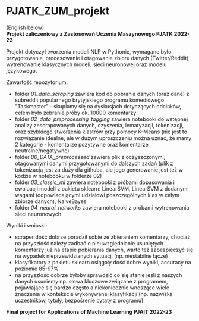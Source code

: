 # PJATK_ZUM_projekt

(English below)  
**Projekt zaliczeniowy z Zastosowań Uczenia Maszynowego PJATK 2022-23**    
 
Projekt dotyczył tworzenia modeli NLP w Pythonie, wymagane było przygotowanie, procesowanie i otagowanie zbioru danych (Twitter/Reddit), wytrenowanie klasycznych modeli, sieci neuronowej oraz modelu językowego.  
  
Zawartość repozytorium:
- folder *01_data_scraping* zawiera kod do pobrania danych (oraz dane) z subreddit popularnego brytyjskiego programu komediowego "Taskmaster" - skupiamy się na dyskusjach dotyczących odcinków, celem było zebranie próby ok. 10000 komentarzy
- folder *02_data_preprocessing_tagging* zawiera notebooki do wstępnej analizy zescrapowanych danych, czyszenia, lematyzacji, tokenizacji, oraz szybkiego stworzenia klastrów przy pomocy K-Means (nie jest to rozwiązanie idealne, ale w dużym uproszczeniu można uznać, że mamy 2 kategorie - komentarze pozytywne oraz komentarze neutralne/negatywne)
- folder *00_DATA_preprocessed* zawiera plik z oczyszczonymi, otagowanymi danymi przygotowanymi do dalszych zadań (plik z tokenizacją jest za duży dla githuba, ale jego generowanie jest też w kodzie w notebooku w folderze 02)
- folder *03_classic_ml* zawiera notebooki z próbami dopasowania i ewaluacji modeli z pakietu sklearn: LinearSVM, LinearSVM z dodanymi wagami (odpowiadającymi udziałowi poszczególnych klas w całym zbiorze danych), NaiveBayes
- folder *04_neural_networks* zawiera notebooki z próbami wytrenowania sieci neuronowych

Wyniki i wnioski:

- scraper dość dobrze poradził sobie ze zbieraniem komentarzy, chociaż na przyszłość należy zadbać o nieuwzględnianie usuniętych komentarzy już na etapie pobierania danych, warto też zabezpieczyć się na wypadek nieprzewidzianych sytuacji (np. niestabilne łącze) 
- klasyfikatory z pakietu sklearn osiągały dość dobre wyniki, accuracy na poziomie 85-97%
- na przyszłość dobrze byłoby sprawdzić co się stanie jesli z naszych danych usuniemy np. słowa kluczowe związane z programem, pojawiające się bardzo często a niekoniecznie wnoszące wiele znaczenia w kontekście wykonywanej klasyfikacji (np. nazwiska uczestników, tytuły, bezpośrenie cytaty z programu)

**Final project for Applications of Machine Learning PJAIT 2022-23**
